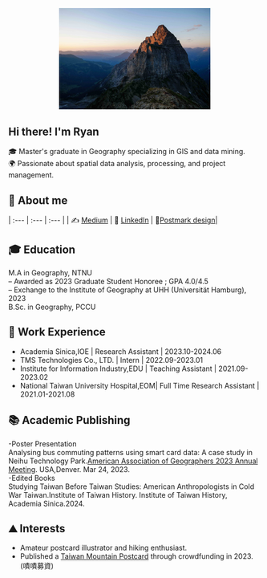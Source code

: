 <p align="center">
<img src="https://raw.githubusercontent.com/ryanma20/ryanma20/refs/heads/main/pic.jpeg" alt="image" style="width:60%;">

## Hi there! I'm Ryan

🎓 Master's graduate in Geography specializing in GIS and data mining.  
🌍 Passionate about spatial data analysis, processing, and project management.

## 📌 About me

| :--- | :--- | :--- |
| ✍️ [Medium](https://medium.com/@mmaryan73) | 💼 [LinkedIn](https://www.linkedin.com/in/zhi-yang-m-043808217/) | 📮[Postmark design](https://www.post.gov.tw/post/internet/Philately/sz_stampmark_dtl.jsp?temp_sn=12444&ID=507)|

## 🎓 Education
M.A   in Geography, NTNU<br />
– Awarded as 2023 Graduate Student Honoree ; GPA 4.0/4.5<br />
– Exchange to the Institute of Geography at UHH (Universität Hamburg), 2023 <br />
B.Sc. in Geography, PCCU<br />

## 💼 Work Experience

- Academia Sinica,IOE                    | Research Assistant | 2023.10-2024.06<br />
- TMS Technologies Co., LTD.             | Intern             | 2022.09-2023.01<br />
- Institute for Information Industry,EDU | Teaching Assistant | 2021.09-2023.02<br />
- National Taiwan University Hospital,EOM| Full Time Research Assistant | 2021.01-2021.08<br />

## 📚 Academic Publishing 
-Poster Presentation<br />
Analysing bus commuting patterns using smart card data: A case study in Neihu Technology Park.[American Association of Geographers 2023 Annual Meeting](https://aag.secure-platform.com/aag2023/solicitations/39/sessiongallery/6823). USA,Denver. Mar 24, 2023.<br />
-Edited Books<br />
Studying Taiwan Before Taiwan Studies: American Anthropologists in Cold War Taiwan.Institute of Taiwan History. Institute of Taiwan History, Academia Sinica.2024.<br />
## ⛰️ Interests
- Amateur postcard illustrator and hiking enthusiast.  
- Published a [Taiwan Mountain Postcard](https://www.zeczec.com/projects/mtpostcard) through crowdfunding in 2023.(嘖嘖募資)


